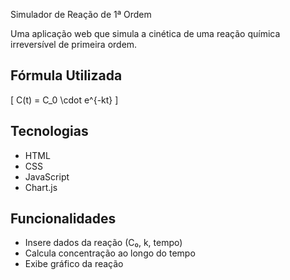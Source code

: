 Simulador de Reação de 1ª Ordem

Uma aplicação web que simula a cinética de uma reação química irreversível de primeira ordem.

## Fórmula Utilizada

\[
C(t) = C_0 \cdot e^{-kt}
\]

## Tecnologias

- HTML
- CSS
- JavaScript
- Chart.js

## Funcionalidades

- Insere dados da reação (C₀, k, tempo)
- Calcula concentração ao longo do tempo
- Exibe gráfico da reação